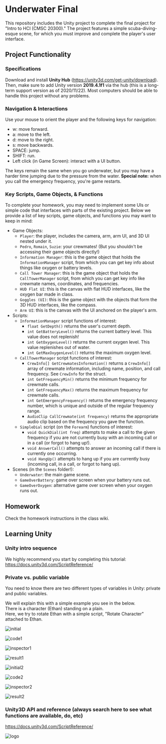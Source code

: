# Underwater Final

This repository includes the Unity project to complete the final project for "Intro to HCI (CMSC 20300)." The project features a simple scuba-diving-esque scene, for which you must improve and complete the player's user interface.

## Project Functionality

### Specifications

Download and install **Unity Hub** (https://unity3d.com/get-unity/download). Then, make sure to add Unity version **2019.4.1f1** via the hub (this is a long-term support version as of 2020/11/22). Most computers should be able to handle this project without any problems.

### Navigation & Interactions

Use your mouse to orient the player and the following keys for navigation:

* w: move forward.
* a: move to the left.
* d: move to the right.
* s: move backwards.
* SPACE: jump.
* SHIFT: run.
* Left click (in Game Screen): interact with a UI button.

The keys remain the same when you go underwater, but you may have a harder time jumping due to the pressure from the water. **Special note:** when you call the emergency frequency, you're game restarts.

### Key Scripts, Game Objects, & Functions

To complete your homework, you may need to implement some UIs or simple code that interfaces with parts of the existing project. Below we provide a list of key scripts, game objects, and functions you may want to keep in mind:

* Game Objects:
  * `Player`: the player, includes the camera, arm, arm UI, and 3D UI nested under it.
  * `Pedro`, `Romain`, `Suzie`: your crewmates! (But you shouldn't be accessing their game objects directly!)
  * `Information Manager`: this is the game object that holds the `InformationManager` script, from which you can get key info about things like oxygen or battery levels.
  * `Call Tower Manager`: this is the game object that holds the `CallTowerManager` script, from which you can get key info like crewmate names, coordinates, and frequencies.
  * `HUD Flat UI`: this is the canvas with flat HUD interfaces, like the oxygen bar made in class.
  * `Goggles (UI)`: this is the game object with the objects that form the 3D HUD interfaces, like the compass.
  * `Arm UI`: this is the canvas with the UI anchored on the player's arm.
* Scripts:
  * `InformationManager` script functions of interest:
    * `float GetDepth()` returns the user's current depth.
    * `int GetBatteryLevel()` returns the current battery level. This value does not replenish!
    * `int GetOxygenLevel()` returns the current oxygen level. This value replenishes out of water.
    * `int GetMaxOxygenLevel()` returns the maximum oxygen level.
  * `CallTowerManager` script functions of interest:
    * `CrewInfo[] GetCrewmatesInformation()` returns a `CrewInfo[]` array of crewmate information, including name, position, and call frequency. See `CrewInfo` for the struct.
    * `int GetFrequencyMin()` returns the minimum frequency for crewmate calls.
    * `int GetFrequencyMax()` returns the maximum frequency for crewmate calls.
    * `int GetEmergencyFrequency()` returns the emergency frequency number, which is unique and outside of the regular frequency range.
    * `AudioClip CallCrewmate(int frequency)`  returns the appropriate audio clip based on the frequency you gave the function.
  * `SimpleDial` script (on the `Forearm`) functions of interest:
    * `void QuickDial(int freq)` attempts to make a call to the given frequency if you are not currently busy with an incoming call or in a call (or forgot to hang up!).
    * `void AnswerCall()` attempts to answer an incoming call if there is currently one occurring.
    * `void HangUp()` attempts to hang up if you are currently busy (incoming call, in a call, or forgot to hang up).
* Scenes (in the `Scenes` folder!):
  * `Underwater`: the main game scene.
  * `GameOverBattery`: game over screen when your battery runs out.
  * `GameOverOxygen`: alternative game over screen when your oxygen runs out.

## Homework

Check the homework instructions in the class wiki. 

## Learning Unity

### Unity intro sequence

We highly recommend you start by completing this tutorial: https://docs.unity3d.com/ScriptReference/

### Private vs. public variable

You need to know there are two different types of variables in Unity: private and public variables.

We will explain this with a simple example you see in the below.  
There is a character (Ethan) standing on a plain.  
Here, we try to rotate Ethan with a simple script, "Rotate Character" attached to Ethan.

![initial](tutorial-images/yudai/initial.png)

![code1](tutorial-images/yudai/code1.png)

![inspector1](tutorial-images/yudai/inspector1.png)

![result1](tutorial-images/yudai/result1.png)

![initial2](tutorial-images/yudai/initial2.png)

![code2](tutorial-images/yudai/code2.png)

![inspector2](tutorial-images/yudai/inspector2.png)

![result2](tutorial-images/yudai/result2.png)

### Unity3D API and reference (always search here to see what functions are available, do, etc)

https://docs.unity3d.com/ScriptReference/

![logo](tutorial-images/logo.png)
